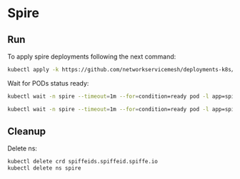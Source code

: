 # Spire

## Run

To apply spire deployments following the next command:
```bash
kubectl apply -k https://github.com/networkservicemesh/deployments-k8s/examples/spire?ref=9f03e7dfa191a20ce481b6af789ccfc26865ab78
```

Wait for PODs status ready:
```bash
kubectl wait -n spire --timeout=1m --for=condition=ready pod -l app=spire-agent
```
```bash
kubectl wait -n spire --timeout=1m --for=condition=ready pod -l app=spire-server
```

## Cleanup

Delete ns:
```bash
kubectl delete crd spiffeids.spiffeid.spiffe.io
kubectl delete ns spire
```
